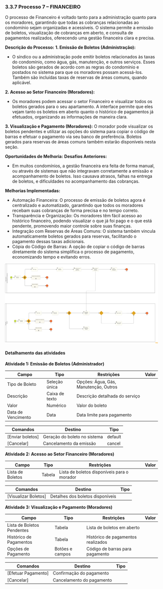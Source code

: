 ### 3.3.7 Processo 7 – FINANCEIRO

O processo de Financeiro é voltado tanto para a administração quanto para os moradores, garantindo que todas as cobranças relacionadas ao condomínio sejam organizadas e acessíveis. O sistema permite a emissão de boletos, visualização de cobranças em aberto, e consulta de pagamentos realizados, oferecendo uma gestão financeira clara e precisa.

**Descrição do Processo:**
**1. Emissão de Boletos (Administração):**

* O síndico ou a administração pode emitir boletos relacionados às taxas do condomínio, como água, gás, manutenção, e outros serviços. Esses boletos são gerados de acordo com as regras do condomínio e postados no sistema para que os moradores possam acessá-los. Também são incluídas taxas de reservas de áreas comuns, quando aplicável.

**2. Acesso ao Setor Financeiro (Moradores):**
* Os moradores podem acessar o setor Financeiro e visualizar todos os boletos gerados para o seu apartamento. A interface permite que eles vejam tanto os boletos em aberto quanto o histórico de pagamentos já efetuados, organizando as informações de maneira clara.

**3. Visualização e Pagamento (Moradores):**
O morador pode visualizar os boletos pendentes e utilizar as opções do sistema para copiar o código de barras e efetuar o pagamento via seu banco de preferência. Boletos gerados para reservas de áreas comuns também estarão disponíveis nesta seção.

**Oportunidades de Melhoria:**
**Desafios Anteriores:**

* Em muitos condomínios, a gestão financeira era feita de forma manual, ou através de sistemas que não integravam corretamente a emissão e acompanhamento de boletos. Isso causava atrasos, falhas na entrega de boletos, e dificuldades no acompanhamento das cobranças.
  
**Melhorias Implementadas:**

* Automação Financeira: O processo de emissão de boletos agora é centralizado e automatizado, garantindo que todos os moradores recebam suas cobranças de forma precisa e no tempo correto.
* Transparência e Organização: Os moradores têm fácil acesso ao histórico financeiro, podendo visualizar o que já foi pago e o que está pendente, promovendo maior controle sobre suas finanças.
* Integração com Reservas de Áreas Comuns: O sistema também vincula automaticamente boletos gerados para reservas, facilitando o pagamento dessas taxas adicionais.
* Cópia do Código de Barras: A opção de copiar o código de barras diretamente do sistema simplifica o processo de pagamento, economizando tempo e evitando erros.


![Exemplo de um Modelo BPMN do PROCESSO 1](images/processo-7-financeiro.png "Modelo BPMN do Processo 1.")

#### Detalhamento das atividades

**Atividade 1: Emissão de Boletos (Administrador)**

| **Campo**         |  **Tipo**                   | **Restrições**          | **Valor**         |  
| ---                |  ---                          | ---               | ---               |
| Tipo de Boleto |  Seleção única  | Opções: Água, Gás, Manutenção, Outros |         |
| Descrição |    Caixa de texto |  Descrição detalhada do serviço |         |
|Valor|        Numérico       | Valor do boleto |         |
|Data de Vencimento|    Data |Data limite para pagamento |         |

| **Comandos**         |  **Destino**                   | **Tipo**          |
| ---                  | ---                            | ---               |
| [Enviar boletos] | Geração do boleto no sistema |       default          |
|[Cancelar] |Cancelamento da emissão  |  cancel        | 

**Atividade 2: Acesso ao Setor Financeiro (Moradores)**

| **Campo**         |  **Tipo**                   | **Restrições**          | **Valor**         |  
| ---                |  ---                          | ---               | ---               |
| Lista de Boletos |Tabela|     Lista de boletos disponíveis para o morador   |         |

| **Comandos**         |  **Destino**                   | **Tipo**          |
| ---                  | ---                            | ---               |
|[Visualizar Boletos] | Detalhes dos boletos disponíveis  |             | default          |

**Atividade 3: Visualização e Pagamento (Moradores)**

| **Campo**         |  **Tipo**                   | **Restrições**          | **Valor**         |  
| ---                |  ---                          | ---               | ---               |
| Lista de Boletos Pendentes     | Tabela      |  Lista de boletos em aberto    |         |
| Histórico de Pagamentos    |   Tabela   |  Histórico de pagamentos realizados   |         |
| Opções de Pagamento   | Botões e campos       |  Código de barras para pagamento  |         |

| **Comandos**         |  **Destino**                   | **Tipo**          |
| ---                  | ---                            | ---               |
| [Efetuar Pagamento] | Confirmação do pagamento |             | default          |
|[Cancelar] | Cancelamento do pagamento |             |cancel        |



